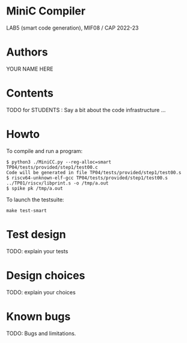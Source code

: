 # MiniC Compiler
LAB5 (smart code generation), MIF08 / CAP 2022-23

# Authors

YOUR NAME HERE

# Contents

TODO for STUDENTS : Say a bit about the code infrastructure ...

# Howto

To compile and run a program:
```
$ python3 ./MiniCC.py --reg-alloc=smart TP04/tests/provided/step1/test00.c
Code will be generated in file TP04/tests/provided/step1/test00.s
$ riscv64-unknown-elf-gcc TP04/tests/provided/step1/test00.s ../TP01/riscv/libprint.s -o /tmp/a.out
$ spike pk /tmp/a.out
```

To launch the testsuite:
```
make test-smart
```

# Test design

TODO: explain your tests

# Design choices

TODO: explain your choices

# Known bugs

TODO: Bugs and limitations.

